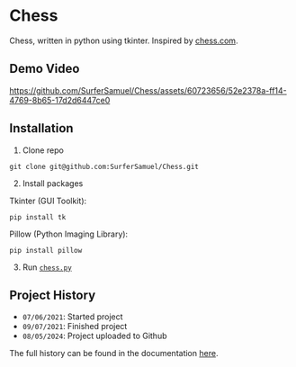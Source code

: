 # Chess

Chess, written in python using tkinter. Inspired by [chess.com](https://chess.com).

## Demo Video

https://github.com/SurferSamuel/Chess/assets/60723656/52e2378a-ff14-4769-8b65-17d2d6447ce0

## Installation

1. Clone repo

```
git clone git@github.com:SurferSamuel/Chess.git
```

2. Install packages

Tkinter (GUI Toolkit):

```
pip install tk
```

Pillow (Python Imaging Library):

```
pip install pillow
```

3. Run [`chess.py`](chess.py)

## Project History

- `07/06/2021`: Started project
- `09/07/2021`: Finished project
- `08/05/2024`: Project uploaded to Github

The full history can be found in the documentation [here](Docs.pdf).
